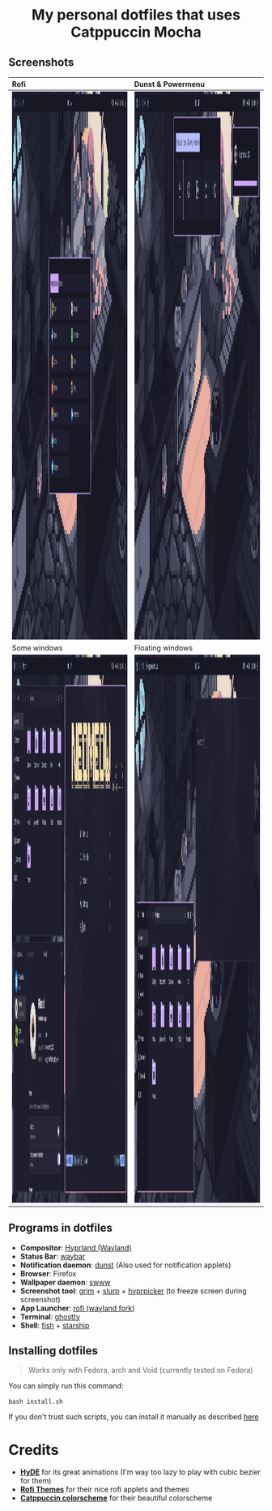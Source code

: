 <h1 align="center"> My personal dotfiles that uses Catppuccin Mocha</h1>


## Screenshots

| Rofi | Dunst & Powermenu |
|:---|:---------------|
| <img width="1920" height="1080" alt="image" src="assets/preview/rofi.png" /> | <img width="1920" height="1080" alt="image" src="assets/preview/widgets.png" /> |
| Some windows | Floating windows |
| <img width="1920" height="1080" alt="image" src="assets/preview/some-windows.png" /> | <img width="1920" height="1080" alt="image" src="assets/preview/floating-stuff.png" /> |

## Programs in dotfiles
- **Compositor**: [Hyprland (Wayland)](https://hypr.land/)
- **Status Bar**: [waybar](https://github.com/Alexays/Waybar)
- **Notification daemon**: [dunst](https://github.com/dunst-project/dunst) (Also used for notification applets)
- **Browser**: Firefox
- **Wallpaper daemon**: [swww](https://github.com/LGFae/swww)
- **Screenshot tool**: [grim](https://github.com/emersion/grim) + [slurp](https://github.com/emersion/slurp) + [hyprpicker](https://github.com/hyprwm/hyprpicker) (to freeze screen during screenshot)
- **App Launcher**: [rofi (wayland fork)](https://github.com/lbonn/rofi)
- **Terminal**: [ghostty](https://github.com/ghostty-org/ghostty)
- **Shell**: [fish](https://github.com/fish-shell/fish-shell) + [starship](https://github.com/starship/starship)

## Installing dotfiles
> Works only with Fedora, arch and Void (currently tested on Fedora) 

You can simply run this command:
```
bash install.sh
```

If you don't trust such scripts, you can install it manually as described [here](assets/MANUAL-INSTALL.md)

# Credits
- **[HyDE](https://github.com/HyDE-Project/HyDE)** for its great animations (I'm way too lazy to play with cubic bezier for them)
- **[Rofi Themes](https://github.com/adi1090x/rofi)** for their nice rofi applets and themes
- **[Catppuccin colorscheme](https://catppuccin.com/)** for their beautiful colorscheme
